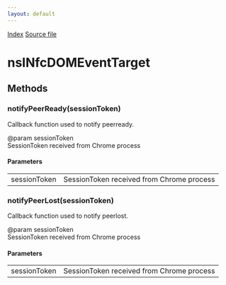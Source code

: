 ```yaml
---
layout: default
---
```

<div id='links'><a href="../index.html">Index</a>
<a href="http://dxr.mozilla.org/mozilla-central/source/dom/nfc/nsINfcContentHelper.idl">Source file</a>
</div>

# nsINfcDOMEventTarget #

## Methods ##

### notifyPeerReady(sessionToken) ###
  
Callback function used to notify peerready.  
  
@param sessionToken  
       SessionToken received from Chrome process  
  

#### Parameters ####

<table>

<tr>
<td>sessionToken</td>
<td>       SessionToken received from Chrome process  
</td>
</tr>

</table>

### notifyPeerLost(sessionToken) ###
  
Callback function used to notify peerlost.  
  
@param sessionToken  
       SessionToken received from Chrome process  
  

#### Parameters ####

<table>

<tr>
<td>sessionToken</td>
<td>       SessionToken received from Chrome process  
</td>
</tr>

</table>

